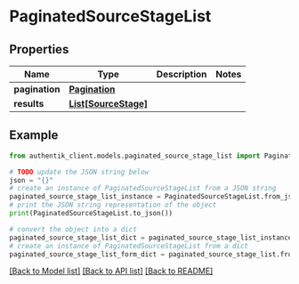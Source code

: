 # PaginatedSourceStageList


## Properties

Name | Type | Description | Notes
------------ | ------------- | ------------- | -------------
**pagination** | [**Pagination**](Pagination.md) |  | 
**results** | [**List[SourceStage]**](SourceStage.md) |  | 

## Example

```python
from authentik_client.models.paginated_source_stage_list import PaginatedSourceStageList

# TODO update the JSON string below
json = "{}"
# create an instance of PaginatedSourceStageList from a JSON string
paginated_source_stage_list_instance = PaginatedSourceStageList.from_json(json)
# print the JSON string representation of the object
print(PaginatedSourceStageList.to_json())

# convert the object into a dict
paginated_source_stage_list_dict = paginated_source_stage_list_instance.to_dict()
# create an instance of PaginatedSourceStageList from a dict
paginated_source_stage_list_form_dict = paginated_source_stage_list.from_dict(paginated_source_stage_list_dict)
```
[[Back to Model list]](../README.md#documentation-for-models) [[Back to API list]](../README.md#documentation-for-api-endpoints) [[Back to README]](../README.md)



